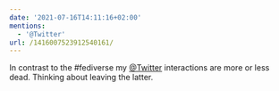 ```yaml
---
date: '2021-07-16T14:11:16+02:00'
mentions:
  - '@Twitter'
url: /1416007523912540161/
---
```

In contrast to the #fediverse my [@Twitter](https://twitter.com/@Twitter) interactions are more or less dead. Thinking about leaving the latter.
